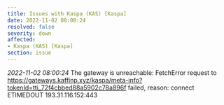 ```yaml
---
title: Issues with Kaspa (KAS) [Kaspa]
date: 2022-11-02 08:00:24
resolved: false
severity: down
affected:
- Kaspa (KAS) [Kaspa]
section: issue
---
```


*2022-11-02 08:00:24* The gateway is unreachable: FetchError request to https://gateways.kaffinp.xyz/kaspa/meta-info?tokenId=tti_72f4cbbed88a5902c78a896f failed, reason: connect ETIMEDOUT 193.31.116.152:443
